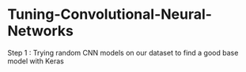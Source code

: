 # Tuning-Convolutional-Neural-Networks

Step 1 : Trying random CNN models on our dataset to find a good base model with Keras
